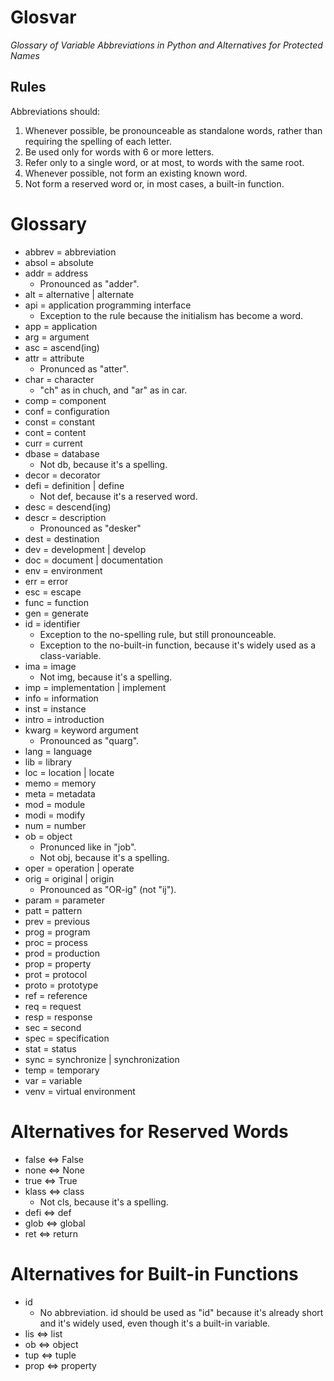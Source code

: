Glosvar
=======
 *Glossary of Variable Abbreviations in Python and Alternatives for Protected Names*

## Rules
Abbreviations should:
1. Whenever possible, be pronounceable as standalone words, rather than requiring the spelling of each letter.
2. Be used only for words with 6 or more letters.
3. Refer only to a single word, or at most, to words with the same root.
4. Whenever possible, not form an existing known word.
5. Not form a reserved word or, in most cases, a built-in function.

# Glossary
- abbrev = abbreviation
- absol = absolute
- addr = address
    - Pronounced as "adder".
- alt = alternative | alternate
- api = application programming interface
    - Exception to the rule because the initialism has become a word.
- app = application
- arg = argument
- asc = ascend(ing)
- attr = attribute
    - Pronunced as "atter".
- char = character
    - "ch" as in chuch, and "ar" as in car.
- comp = component
- conf = configuration
- const = constant
- cont = content
- curr = current
- dbase = database
    - Not db, because it's a spelling.
- decor = decorator
- defi = definition | define
    - Not def, because it's a reserved word.
- desc = descend(ing)
- descr = description
    - Pronounced as "desker"
- dest = destination
- dev = development | develop
- doc = document | documentation
- env = environment
- err = error
- esc = escape
- func = function
- gen = generate
- id = identifier
    - Exception to the no-spelling rule, but still pronounceable.
    - Exception to the no-built-in function, because it's widely used as a class-variable.
- ima = image
    - Not img, because it's a spelling.
- imp = implementation | implement
- info = information
- inst = instance
- intro = introduction
- kwarg = keyword argument
    - Pronounced as "quarg".
- lang = language
- lib = library
- loc = location | locate
- memo = memory
- meta = metadata
- mod = module
- modi = modify
- num = number
- ob = object
    - Pronunced like in "job".
    - Not obj, because it's a spelling.
- oper = operation | operate
- orig = original | origin
    - Pronounced as "OR-ig" (not "ij").
- param = parameter
- patt = pattern
- prev = previous
- prog = program
- proc = process
- prod = production
- prop = property
- prot = protocol
- proto = prototype
- ref = reference
- req = request
- resp = response
- sec = second
- spec = specification
- stat = status
- sync = synchronize | synchronization
- temp = temporary
- var = variable
- venv = virtual environment


# Alternatives for Reserved Words
- false <=> False
- none <=> None
- true <=> True
- klass <=> class
    - Not cls, because it's a spelling.
- defi <=> def
- glob <=> global
- ret <=> return

# Alternatives for Built-in Functions
- id
    - No abbreviation. id should be used as "id" because it's already short and it's widely used, even though it's a built-in variable.
- lis <=> list
- ob <=> object
- tup <=> tuple
- prop <=> property